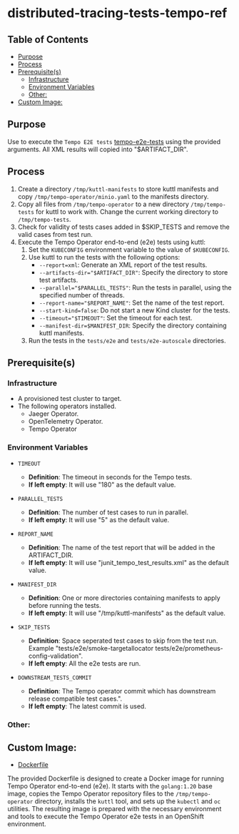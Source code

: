 # distributed-tracing-tests-tempo-ref<!-- omit from toc -->

## Table of Contents<!-- omit from toc -->

- [Purpose](#purpose)
- [Process](#process)
- [Prerequisite(s)](#prerequisites)
  - [Infrastructure](#infrastructure)
  - [Environment Variables](#environment-variables)
  - [Other:](#other)
- [Custom Image:](#custom-image)

## Purpose

Use to execute the `Tempo E2E tests` [tempo-e2e-tests](https://github.com/grafana/tempo-operator/tree/main/tests) using the provided arguments. All XML results will copied into "$ARTIFACT_DIR".

## Process

1. Create a directory `/tmp/kuttl-manifests` to store kuttl manifests and copy `/tmp/tempo-operator/minio.yaml` to the manifests directory.
2. Copy all files from `/tmp/tempo-operator` to a new directory `/tmp/tempo-tests` for kuttl to work with. Change the current working directory to `/tmp/tempo-tests`.
3. Check for validity of tests cases added in $SKIP_TESTS and remove the valid cases from test run.
4. Execute the Tempo Operator end-to-end (e2e) tests using kuttl:
   1. Set the `KUBECONFIG` environment variable to the value of `$KUBECONFIG`.
   2. Use kuttl to run the tests with the following options:
      - `--report=xml`: Generate an XML report of the test results.
      - `--artifacts-dir="$ARTIFACT_DIR"`: Specify the directory to store test artifacts.
      - `--parallel="$PARALLEL_TESTS"`: Run the tests in parallel, using the specified number of threads.
      - `--report-name="$REPORT_NAME"`: Set the name of the test report.
      - `--start-kind=false`: Do not start a new Kind cluster for the tests.
      - `--timeout="$TIMEOUT"`: Set the timeout for each test.
      - `--manifest-dir=$MANIFEST_DIR`: Specify the directory containing kuttl manifests.
   3. Run the tests in the `tests/e2e` and `tests/e2e-autoscale` directories.

## Prerequisite(s)

### Infrastructure

- A provisioned test cluster to target.
- The following operators installed.
  - Jaeger Operator.
  - OpenTelemetry Operator.
  - Tempo Operator

### Environment Variables

- `TIMEOUT`
  - **Definition**: The timeout in seconds for the Tempo tests.
  - **If left empty**: It will use "180" as the default value.

- `PARALLEL_TESTS`
  - **Definition**: The number of test cases to run in parallel.
  - **If left empty**: It will use "5" as the default value.

- `REPORT_NAME`
  - **Definition**: The name of the test report that will be added in the ARTIFACT_DIR.
  - **If left empty**: It will use "junit_tempo_test_results.xml" as the default value.

- `MANIFEST_DIR`
  - **Definition**: One or more directories containing manifests to apply before running the tests.
  - **If left empty**: It will use "/tmp/kuttl-manifests" as the default value.

- `SKIP_TESTS`
  - **Definition**: Space seperated test cases to skip from the test run. Example "tests/e2e/smoke-targetallocator tests/e2e/prometheus-config-validation".
  - **If left empty**: All the e2e tests are run.

- `DOWNSTREAM_TESTS_COMMIT`
  - **Definition**: The Tempo operator commit which has downstream release compatible test cases.".
  - **If left empty**: The latest commit is used.

### Other:

## Custom Image:

- [Dockerfile](https://github.com/grafana/tempo-operator/blob/main/tests/Dockerfile)

The provided Dockerfile is designed to create a Docker image for running Tempo Operator end-to-end (e2e). It starts with the `golang:1.20` base image, copies the Tempo Operator repository files to the `/tmp/tempo-operator` directory, installs the `kuttl` tool, and sets up the `kubectl` and `oc` utilities. The resulting image is prepared with the necessary environment and tools to execute the Tempo Operator e2e tests in an OpenShift environment.
